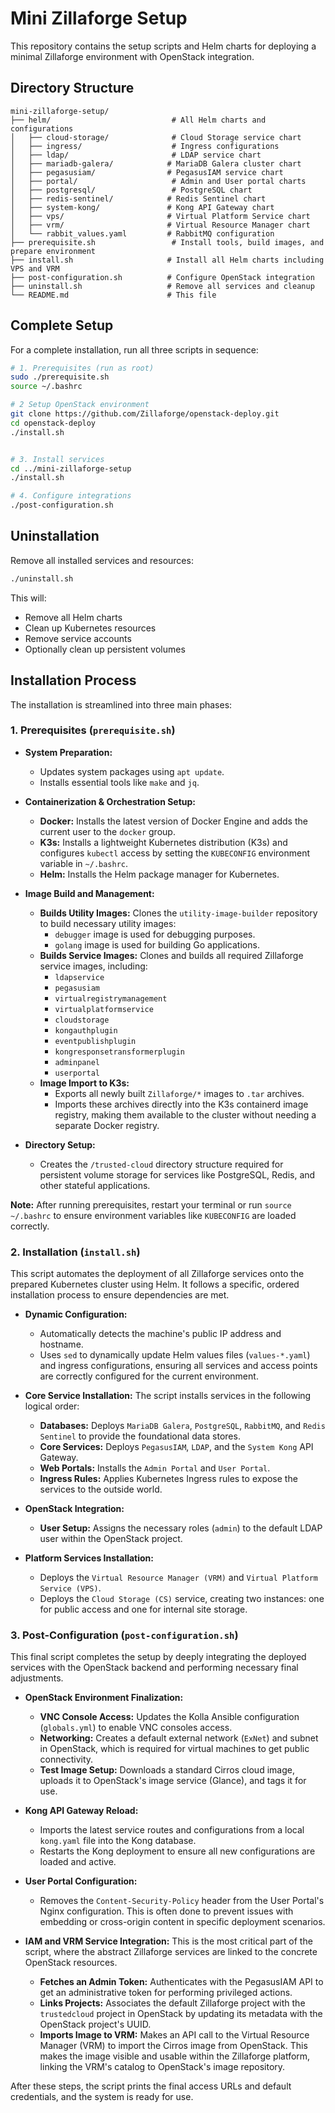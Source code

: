 # Mini Zillaforge Setup

This repository contains the setup scripts and Helm charts for deploying a minimal Zillaforge environment with OpenStack integration.

## Directory Structure

```
mini-zillaforge-setup/
├── helm/                           # All Helm charts and configurations
│   ├── cloud-storage/              # Cloud Storage service chart
│   ├── ingress/                    # Ingress configurations
│   ├── ldap/                       # LDAP service chart
│   ├── mariadb-galera/            # MariaDB Galera cluster chart
│   ├── pegasusiam/                # PegasusIAM service chart
│   ├── portal/                     # Admin and User portal charts
│   ├── postgresql/                 # PostgreSQL chart
│   ├── redis-sentinel/            # Redis Sentinel chart
│   ├── system-kong/               # Kong API Gateway chart
│   ├── vps/                       # Virtual Platform Service chart
│   ├── vrm/                       # Virtual Resource Manager chart
│   └── rabbit_values.yaml         # RabbitMQ configuration
├── prerequisite.sh                 # Install tools, build images, and prepare environment
├── install.sh                     # Install all Helm charts including VPS and VRM
├── post-configuration.sh          # Configure OpenStack integration
├── uninstall.sh                   # Remove all services and cleanup
└── README.md                      # This file
```

## Complete Setup

For a complete installation, run all three scripts in sequence:

```bash
# 1. Prerequisites (run as root)
sudo ./prerequisite.sh
source ~/.bashrc

# 2 Setup OpenStack environment
git clone https://github.com/Zillaforge/openstack-deploy.git
cd openstack-deploy
./install.sh


# 3. Install services
cd ../mini-zillaforge-setup
./install.sh

# 4. Configure integrations
./post-configuration.sh
```

## Uninstallation

Remove all installed services and resources:

```bash
./uninstall.sh
```

This will:
- Remove all Helm charts
- Clean up Kubernetes resources
- Remove service accounts
- Optionally clean up persistent volumes


## Installation Process

The installation is streamlined into three main phases:

### 1. Prerequisites (`prerequisite.sh`)

- **System Preparation:**
  - Updates system packages using `apt update`.
  - Installs essential tools like `make` and `jq`.

- **Containerization & Orchestration Setup:**
  - **Docker:** Installs the latest version of Docker Engine and adds the current user to the `docker` group.
  - **K3s:** Installs a lightweight Kubernetes distribution (K3s) and configures `kubectl` access by setting the `KUBECONFIG` environment variable in `~/.bashrc`.
  - **Helm:** Installs the Helm package manager for Kubernetes.

- **Image Build and Management:**
  - **Builds Utility Images:** Clones the `utility-image-builder` repository to build necessary utility images:
    - `debugger` image is used for debugging purposes.
    - `golang` image is used for building Go applications.
  - **Builds Service Images:** Clones and builds all required Zillaforge service images, including:
    - `ldapservice`
    - `pegasusiam`
    - `virtualregistrymanagement`
    - `virtualplatformservice`
    - `cloudstorage`
    - `kongauthplugin`
    - `eventpublishplugin`
    - `kongresponsetransformerplugin`
    - `adminpanel`
    - `userportal`
  - **Image Import to K3s:**
    - Exports all newly built `Zillaforge/*` images to `.tar` archives.
    - Imports these archives directly into the K3s containerd image registry, making them available to the cluster without needing a separate Docker registry.

- **Directory Setup:**
  - Creates the `/trusted-cloud` directory structure required for persistent volume storage for services like PostgreSQL, Redis, and other stateful applications.

**Note:** After running prerequisites, restart your terminal or run `source ~/.bashrc` to ensure environment variables like `KUBECONFIG` are loaded correctly.

### 2. Installation (`install.sh`)

This script automates the deployment of all Zillaforge services onto the prepared Kubernetes cluster using Helm. It follows a specific, ordered installation process to ensure dependencies are met.


- **Dynamic Configuration:**
  - Automatically detects the machine's public IP address and hostname.
  - Uses `sed` to dynamically update Helm values files (`values-*.yaml`) and ingress configurations, ensuring all services and access points are correctly configured for the current environment.

- **Core Service Installation:**
    The script installs services in the following logical order:
  - **Databases:** Deploys `MariaDB Galera`, `PostgreSQL`, `RabbitMQ`, and `Redis Sentinel` to provide the foundational data stores.
  - **Core Services:** Deploys `PegasusIAM`, `LDAP`, and the `System Kong` API Gateway.
  - **Web Portals:** Installs the `Admin Portal` and `User Portal`.
  - **Ingress Rules:** Applies Kubernetes Ingress rules to expose the services to the outside world.

- **OpenStack Integration:**
    - **User Setup:** Assigns the necessary roles (`admin`) to the default LDAP user within the OpenStack project.

- **Platform Services Installation:**
    - Deploys the `Virtual Resource Manager (VRM)` and `Virtual Platform Service (VPS)`.
    - Deploys the `Cloud Storage (CS)` service, creating two instances: one for public access and one for internal site storage.


### 3. Post-Configuration (`post-configuration.sh`)

This final script completes the setup by deeply integrating the deployed services with the OpenStack backend and performing necessary final adjustments.


- **OpenStack Environment Finalization:**
    - **VNC Console Access:** Updates the Kolla Ansible configuration (`globals.yml`) to enable VNC consoles access.
    - **Networking:** Creates a default external network (`ExNet`) and subnet in OpenStack, which is required for virtual machines to get public connectivity.
    - **Test Image Setup:** Downloads a standard Cirros cloud image, uploads it to OpenStack's image service (Glance), and tags it for use.

- **Kong API Gateway Reload:**
    - Imports the latest service routes and configurations from a local `kong.yaml` file into the Kong database.
    - Restarts the Kong deployment to ensure all new configurations are loaded and active.

- **User Portal Configuration:**
    - Removes the `Content-Security-Policy` header from the User Portal's Nginx configuration. This is often done to prevent issues with embedding or cross-origin content in specific deployment scenarios.

- **IAM and VRM Service Integration:**
    This is the most critical part of the script, where the abstract Zillaforge services are linked to the concrete OpenStack resources.
    - **Fetches an Admin Token:** Authenticates with the PegasusIAM API to get an administrative token for performing privileged actions.
    - **Links Projects:** Associates the default Zillaforge project with the `trustedcloud` project in OpenStack by updating its metadata with the OpenStack project's UUID.
    - **Imports Image to VRM:** Makes an API call to the Virtual Resource Manager (VRM) to import the Cirros image from OpenStack. This makes the image visible and usable within the Zillaforge platform, linking the VRM's catalog to OpenStack's image repository.

After these steps, the script prints the final access URLs and default credentials, and the system is ready for use.







